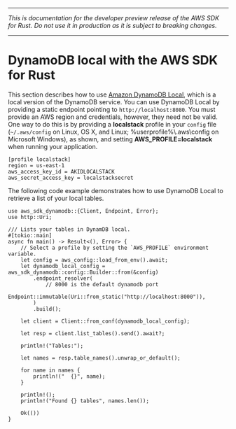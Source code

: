 --------

 *This is documentation for the developer preview release of the AWS SDK for Rust\. Do not use it in production as it is subject to breaking changes\.* 

--------

# DynamoDB local with the AWS SDK for Rust<a name="dynamodb-local"></a>

This section describes how to use [Amazon DynamoDB Local](https://docs.aws.amazon.com/amazondynamodb/latest/developerguide/DynamoDBLocal.html), which is a local version of the DynamoDB service\. You can use DynamoDB Local by providing a static endpoint pointing to `http://localhost:8080`\. You must provide an AWS region and credentials, however, they need not be valid\. One way to do this is by providing a **localstack** profile in your `config` file \(`~/.aws/config` on Linux, OS X, and Linux; %userprofile%\\\.aws\\config on Microsoft Windows\), as shown, and setting **AWS\_PROFILE=localstack** when running your application\.

```
[profile localstack]
region = us-east-1
aws_access_key_id = AKIDLOCALSTACK
aws_secret_access_key = localstacksecret
```

The following code example demonstrates how to use DynamoDB Local to retrieve a list of your local tables\.

```
use aws_sdk_dynamodb::{Client, Endpoint, Error};
use http::Uri;

/// Lists your tables in DynamDB local.
#[tokio::main]
async fn main() -> Result<(), Error> {
    // Select a profile by setting the `AWS_PROFILE` environment variable.
    let config = aws_config::load_from_env().await;
    let dynamodb_local_config = aws_sdk_dynamodb::config::Builder::from(&config)
        .endpoint_resolver(
            // 8000 is the default dynamodb port
            Endpoint::immutable(Uri::from_static("http://localhost:8000")),
        )
        .build();

    let client = Client::from_conf(dynamodb_local_config);

    let resp = client.list_tables().send().await?;

    println!("Tables:");

    let names = resp.table_names().unwrap_or_default();

    for name in names {
        println!("  {}", name);
    }

    println!();
    println!("Found {} tables", names.len());

    Ok(())
}
```